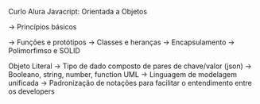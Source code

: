 Curlo Alura Javacript: Orientada a Objetos

-> Princípios básicos

-> Funções e protótipos
-> Classes e heranças
-> Encapsulamento
-> Polimorfimso e SOLID

Objeto Literal
-> Tipo de dado composto de pares de chave/valor (json)
-> Booleano, string, number, function
UML
-> Linguagem de modelagem unificada 
-> Padronização de notações para facilitar o entendimento entre os developers 
